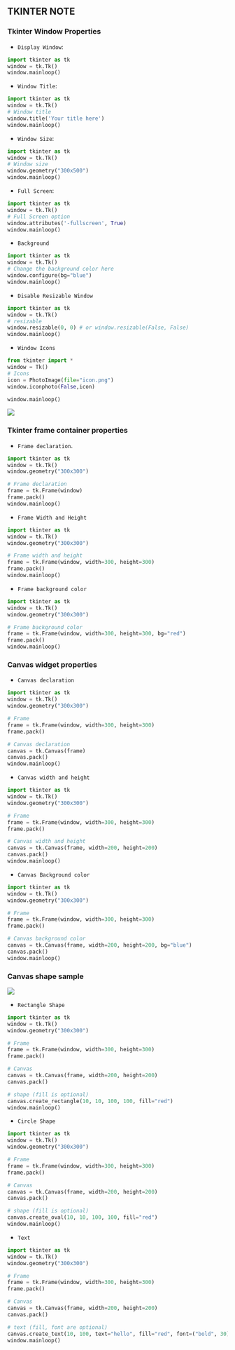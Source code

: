 ## TKINTER NOTE

### Tkinter Window Properties
- `Display Window`:
```python
import tkinter as tk
window = tk.Tk()
window.mainloop()
```
- `Window Title`:
```python
import tkinter as tk
window = tk.Tk()
# Window title
window.title('Your title here')
window.mainloop()
```
- `Window Size`:
```python
import tkinter as tk
window = tk.Tk()
# Window size
window.geometry("300x500")
window.mainloop()
```
- `Full Screen`:
```python
import tkinter as tk
window = tk.Tk()
# Full Screen option
window.attributes('-fullscreen', True)
window.mainloop()
```
- `Background`
```python
import tkinter as tk
window = tk.Tk()
# Change the background color here
window.configure(bg="blue")
window.mainloop()
```
- `Disable Resizable Window`
```python
import tkinter as tk
window = tk.Tk()
# resizable
window.resizable(0, 0) # or window.resizable(False, False)
window.mainloop()
```
- `Window Icons`

```python
from tkinter import *
window = Tk()
# Icons
icon = PhotoImage(file="icon.png")
window.iconphoto(False,icon)

window.mainloop()
```
<img src="result.png">

### Tkinter frame container properties
- `Frame declaration`.

```python
import tkinter as tk
window = tk.Tk()
window.geometry("300x300")

# Frame declaration
frame = tk.Frame(window)
frame.pack()
window.mainloop()
```
- `Frame Width and Height`

```python
import tkinter as tk
window = tk.Tk()
window.geometry("300x300")

# Frame width and height
frame = tk.Frame(window, width=300, height=300)
frame.pack()
window.mainloop()
```
- `Frame background color`

```python
import tkinter as tk
window = tk.Tk()
window.geometry("300x300")

# Frame background color
frame = tk.Frame(window, width=300, height=300, bg="red")
frame.pack()
window.mainloop()
```
### Canvas widget properties
- `Canvas declaration`

```python
import tkinter as tk
window = tk.Tk()
window.geometry("300x300")

# Frame
frame = tk.Frame(window, width=300, height=300)
frame.pack()

# Canvas declaration
canvas = tk.Canvas(frame)
canvas.pack()
window.mainloop()
```
- `Canvas width and height`

```python
import tkinter as tk
window = tk.Tk()
window.geometry("300x300")

# Frame
frame = tk.Frame(window, width=300, height=300)
frame.pack()

# Canvas width and height
canvas = tk.Canvas(frame, width=200, height=200)
canvas.pack()
window.mainloop()
```
- `Canvas Background color`

```python
import tkinter as tk
window = tk.Tk()
window.geometry("300x300")

# Frame
frame = tk.Frame(window, width=300, height=300)
frame.pack()

# Canvas background color
canvas = tk.Canvas(frame, width=200, height=200, bg="blue")
canvas.pack()
window.mainloop()
```
### Canvas shape sample
<img src="shape.png">

- `Rectangle Shape`

```python
import tkinter as tk
window = tk.Tk()
window.geometry("300x300")

# Frame
frame = tk.Frame(window, width=300, height=300)
frame.pack()

# Canvas 
canvas = tk.Canvas(frame, width=200, height=200)
canvas.pack()

# shape (fill is optional)
canvas.create_rectangle(10, 10, 100, 100, fill="red")
window.mainloop()
```
- `Circle Shape`

```python
import tkinter as tk
window = tk.Tk()
window.geometry("300x300")

# Frame
frame = tk.Frame(window, width=300, height=300)
frame.pack()

# Canvas 
canvas = tk.Canvas(frame, width=200, height=200)
canvas.pack()

# shape (fill is optional)
canvas.create_oval(10, 10, 100, 100, fill="red")
window.mainloop()
```
- `Text`

```python
import tkinter as tk
window = tk.Tk()
window.geometry("300x300")

# Frame
frame = tk.Frame(window, width=300, height=300)
frame.pack()

# Canvas 
canvas = tk.Canvas(frame, width=200, height=200)
canvas.pack()

# text (fill, font are optional)
canvas.create_text(10, 100, text="hello", fill="red", font=("bold", 30))
window.mainloop()
```
